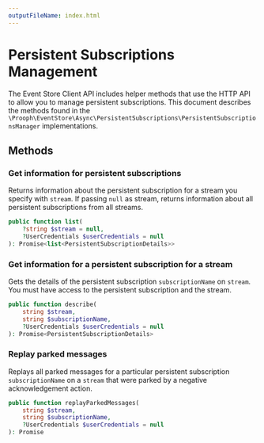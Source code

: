 ```yaml
---
outputFileName: index.html
---
```


# Persistent Subscriptions Management

The Event Store Client API includes helper methods that use the HTTP API to allow you to manage persistent subscriptions. This document describes the methods found in the `\Prooph\EventStore\Async\PersistentSubscriptions\PersistentSubscriptionsManager` implementations.

## Methods

### Get information for persistent subscriptions 

Returns information about the persistent subscription for a stream you specify with `stream`. If passing `null` as stream, returns information about all persistent subscriptions from all streams. 

```php
public function list(
    ?string $stream = null,
    ?UserCredentials $userCredentials = null
): Promise<list<PersistentSubscriptionDetails>>
```

### Get information for a persistent subscription for a stream

Gets the details of the persistent subscription `subscriptionName` on `stream`. You must have access to the persistent subscription and the stream.

```php
public function describe(
    string $stream,
    string $subscriptionName,
    ?UserCredentials $userCredentials = null
): Promise<PersistentSubscriptionDetails>
```

### Replay parked messages

Replays all parked messages for a particular persistent subscription `subscriptionName` on a `stream` that were parked by a negative acknowledgement action.

```php
public function replayParkedMessages(
    string $stream,
    string $subscriptionName,
    ?UserCredentials $userCredentials = null
): Promise
```
